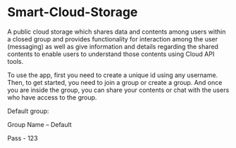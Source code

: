 # Smart-Cloud-Storage
A public cloud storage which shares data and contents among users within a closed group and provides functionality for interaction among the user (messaging) as well as give information and details regarding the shared contents to enable users to understand those
contents using Cloud API tools.

To use the app, first you need to create a unique id using any username. Then, to get started, you need to join a group or create a group. And once you are inside the group, you can share your contents or chat with the users who have access to the group.

Default group:

Group Name – Default

Pass - 123

